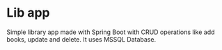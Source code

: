 # Lib app

Simple library app made with Spring Boot with CRUD operations like add books, update and delete. It uses MSSQL Database.
